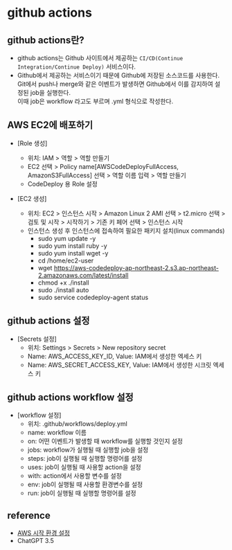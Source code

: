 # github actions


## github actions란?

- github actions는 Github 사이트에서 제공하는 `CI/CD(Continue Integration/Continue Deploy)` 서비스이다.
- Github에서 제공하는 서비스이기 때문에 Github에 저장된 소스코드를 사용한다.<br>
  Git에서 push나 merge와 같은 이벤트가 발생하면 Github에서 이를 감지하여 설정된 job을 실행한다.<br>
  이때 job은 workflow 라고도 부르며 .yml 형식으로 작성한다.


## AWS EC2에 배포하기

- [Role 생성] 
  - 위치: IAM > 역할 > 역할 만들기
  - EC2 선택 > Policy name[AWSCodeDeployFullAccess, AmazonS3FullAccess] 선택 > 역할 이름 입력 > 역할 만들기
  - CodeDeploy 용 Role 설정

- [EC2 생성]
  - 위치: EC2 > 인스턴스 시작 > Amazon Linux 2 AMI 선택 > t2.micro 선택 > 검토 및 시작 > 시작하기 > 기존 키 페어 선택 > 인스턴스 시작
  - 인스턴스 생성 후 인스턴스에 접속하여 필요한 패키지 설치(linux commands)
    - sudo yum update -y
    - sudo yum install ruby -y
    - sudo yum install wget -y
    - cd /home/ec2-user
    - wget https://aws-codedeploy-ap-northeast-2.s3.ap-northeast-2.amazonaws.com/latest/install
    - chmod +x ./install
    - sudo ./install auto
    - sudo service codedeploy-agent status


## github actions 설정

- [Secrets 설정]
  - 위치: Settings > Secrets > New repository secret
  - Name: AWS_ACCESS_KEY_ID, Value: IAM에서 생성한 엑세스 키
  - Name: AWS_SECRET_ACCESS_KEY, Value: IAM에서 생성한 시크릿 엑세스 키


## github actions workflow 설정

- [workflow 설정]
  - 위치: .github/workflows/deploy.yml
  - name: workflow 이름
  - on: 어떤 이벤트가 발생할 때 workflow를 실행할 것인지 설정
  - jobs: workflow가 실행될 때 실행할 job을 설정
  - steps: job이 실행될 때 실행할 명령어를 설정
  - uses: job이 실행될 때 사용할 action을 설정
  - with: action에서 사용할 변수를 설정
  - env: job이 실행될 때 사용할 환경변수를 설정
  - run: job이 실행될 때 실행할 명령어를 설정


## reference

* [AWS 시작 환경 설정](https://blog.bespinglobal.com/post/github-action-%EC%9C%BC%EB%A1%9C-ec2-%EC%97%90-%EB%B0%B0%ED%8F%AC%ED%95%98%EA%B8%B0/)
* ChatGPT 3.5
